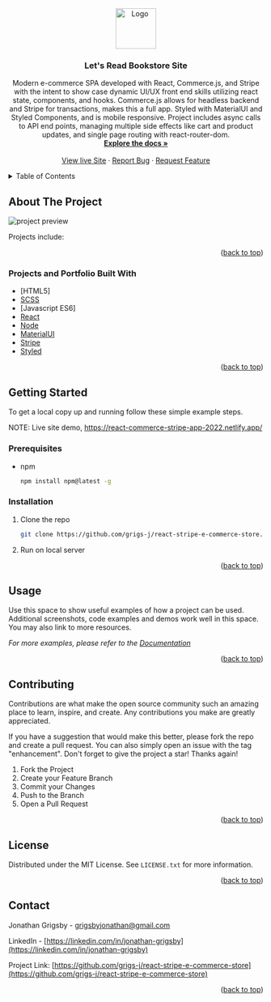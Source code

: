 <div id="top"></div>

<!-- PROJECT LOGO -->
<div align="center">
  <a href="https://github.com/grigs-j/react-stripe-e-commerce-store">
    <img src="https://i.postimg.cc/VNVfMnsB/letsreadlogo.png" alt="Logo" width="80" height="80">
  </a>

  <h3 align="center">Let's Read Bookstore Site</h3>

  <p align="center">
    Modern e-commerce SPA developed with React, Commerce.js, and Stripe with the intent to show case dynamic UI/UX front end skills utilizing react state, components, and hooks. Commerce.js allows for headless backend and Stripe for transactions, makes this a full app. Styled with MaterialUI and Styled Components, and is mobile responsive. 
    Project includes async calls to API end points, managing multiple side effects like cart and product updates, and single page routing with react-router-dom.
    <br />
    <a href="https://github.com/grigs-j/react-stripe-e-commerce-store"><strong>Explore the docs »</strong></a>
    <br />
    <br />
    <a href="https://react-commerce-stripe-app-2022.netlify.app/">View live Site</a>
    ·
    <a href="https://github.com/grigs-j/react-stripe-e-commerce-storeo/issues">Report Bug</a>
    ·
    <a href="https://github.com/grigs-j/react-stripe-e-commerce-store/issues">Request Feature</a>
  </p>
</div>

<!-- TABLE OF CONTENTS -->
<details>
  <summary>Table of Contents</summary>
  <ol>
    <li>
      <a href="#about-the-project">About The Project</a>
      <ul>
        <li><a href="#built-with">Built With</a></li>
      </ul>
    </li>
    <li>
      <a href="#getting-started">Getting Started</a>
      <ul>
        <li><a href="#usage">Usage</a></li>
        <li><a href="#roadmap">Roadmap</a></li>
        <li><a href="#prerequisites">Prerequisites</a></li>
        <li><a href="#installation">Installation</a></li>
      </ul>
    </li>
    <li><a href="#license">License</a></li>
    <li><a href="#contact">Contact</a></li>
  </ol>
</details>

<!-- ABOUT THE PROJECT -->

## About The Project

![project preview](https://i.postimg.cc/6Q5VTJT4/letreadpreview.png)


Projects include:

<p align="right">(<a href="#top">back to top</a>)</p>

### Projects and Portfolio Built With

-   [HTML5]
-   [SCSS](https://sass-lang.com/)
-   [Javascript ES6]
-   [React](https://reactjs.org/)
-   [Node](https://nodejs.org/)
-   [MaterialUI](https://mui.com/)
-   [Stripe](https://stripe.com/)
-   [Styled](https://https://styled-components.com/)

<p align="right">(<a href="#top">back to top</a>)</p>

<!-- GETTING STARTED -->

## Getting Started

To get a local copy up and running follow these simple example steps.

NOTE: Live site demo, https://react-commerce-stripe-app-2022.netlify.app/

### Prerequisites

-   npm
    ```sh
    npm install npm@latest -g
    ```

### Installation

1. Clone the repo
    ```sh
    git clone https://github.com/grigs-j/react-stripe-e-commerce-store.git
    ```
2. Run on local server

<p align="right">(<a href="#top">back to top</a>)</p>

<!-- USAGE EXAMPLES -->

## Usage

Use this space to show useful examples of how a project can be used. Additional screenshots, code examples and demos work well in this space. You may also link to more resources.

_For more examples, please refer to the [Documentation](https://example.com)_

<p align="right">(<a href="#top">back to top</a>)</p>


<!-- CONTRIBUTING -->

## Contributing

Contributions are what make the open source community such an amazing place to learn, inspire, and create. Any contributions you make are greatly appreciated.

If you have a suggestion that would make this better, please fork the repo and create a pull request. You can also simply open an issue with the tag "enhancement".
Don't forget to give the project a star! Thanks again!

1. Fork the Project
2. Create your Feature Branch
3. Commit your Changes
4. Push to the Branch
5. Open a Pull Request

<p align="right">(<a href="#top">back to top</a>)</p>

<!-- LICENSE -->

## License

Distributed under the MIT License. See `LICENSE.txt` for more information.

<p align="right">(<a href="#top">back to top</a>)</p>

<!-- CONTACT -->

## Contact

Jonathan Grigsby - grigsbyjonathan@gmail.com

LinkedIn - [https://linkedin.com/in/jonathan-grigsby](https://linkedin.com/in/jonathan-grigsby)

Project Link: [https://github.com/grigs-j/react-stripe-e-commerce-store](https://github.com/grigs-j/react-stripe-e-commerce-store)

<p align="right">(<a href="#top">back to top</a>)</p>
